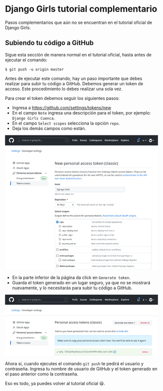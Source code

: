 # Django Girls tutorial complementario

Pasos complementarios que aún no se encuentran en el tutorial oficial de Django Girls.

## Subiendo tu código a GitHub

Sigue esta sección de manera normal en el tutorial oficial,
hasta antes de ejecutar el comando:

```
$ git push -u origin master
```

Antes de ejecutar este comando, hay un paso importante que debes realizar para subir tu código a GitHub.
Debemos generar un token de acceso. Este procedimiento lo debes realizar una sola vez.

Para crear el token debemos seguir los siguientes pasos:

- Ingresa a https://github.com/settings/tokens/new
- En el campo `Note` ingresa una descripción para el token, por ejemplo: `Django Girls Cuenca`.
- En el campo `Select scopes` selecciona la opción `repo`.
- Deja los demás campos como están.

![](new-token.png)

- En la parte inferior de la página da click en `Generate token`.
- Guarda el token generado en un lugar seguro, ya que no se mostrará nuevamente,
  y lo necesitarás para subir tu código a GitHub.

![](generated-token.png)

Ahora sí, cuando ejecutes el comando `git push` te pedirá el usuario y contraseña.
Ingresa tu nombre de usuario de GitHub y el token generado en el paso anterior como la contraseña.

Eso es todo, ya puedes volver al tutorial oficial 😃.
